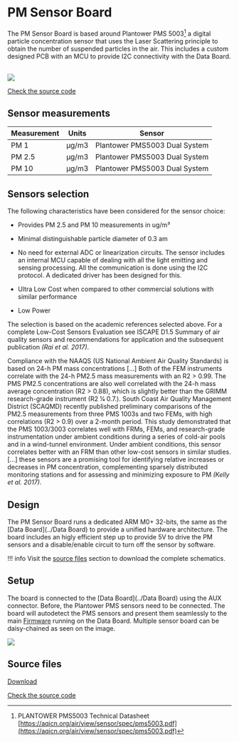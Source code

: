 PM Sensor Board
====================

The PM Sensor Board is based around Plantower PMS 5003[^11] a digital particle concentration sensor that uses the Laser Scattering principle to obtain the number of suspended particles in the air. This includes a custom designed PCB with an MCU to provide I2C connectivity with the Data Board.  

![](https://i.imgur.com/Hqt1dXh.jpg)

<a class="github-button" data-size="large" href="https://github.com/fablabbcn/smartcitizen-kit-pm-board" aria-label="Check the source code">Check the source code</a>

## Sensor measurements

| Measurement | Units | Sensor                        |
|-------------|-------|-------------------------------|
| PM 1        | µg/m3 | Plantower PMS5003 Dual System |
| PM 2.5      | µg/m3 | Plantower PMS5003 Dual System |
| PM 10       | µg/m3 | Plantower PMS5003 Dual System |


## Sensors selection


The following characteristics have been considered for the sensor
choice:

* Provides PM 2.5 and PM 10 measurements in ug/m³

* Minimal distinguishable particle diameter of 0.3 am

* No need for external ADC or linearization circuits. The sensor includes an internal MCU capable of dealing with all the light emitting and sensing processing. All the communication is done using the I2C protocol. A dedicated driver has been designed for this.

* Ultra Low Cost when compared to other commercial solutions with similar performance

* Low Power

The selection is based on the academic references selected above. For a complete Low-Cost Sensors Evaluation see ISCAPE D1.5 Summary of air quality sensors and recommendations for application and the subsequent publication _(Rai et al. 2017)_.

Compliance with the NAAQS (US National Ambient Air Quality Standards) is based on 24-h PM mass concentrations \[\...\] Both of the FEM instruments correlate with the 24-h PM2.5 mass measurements with an R2 \> 0.99. The PMS PM2.5 concentrations are also well correlated with the 24-h mass average concentration (R2 \> 0.88), which is slightly better than the GRIMM research-grade instrument (R2 1⁄4 0.7.). South Coast Air Quality Management District (SCAQMD) recently published preliminary comparisons of the PM2.5 measurements from three PMS 1003s and two FEMs, with high correlations (R2 \> 0.9) over a 2-month period. This study demonstrated that the PMS 1003/3003 correlates well with FRMs, FEMs, and research-grade instrumentation under ambient conditions during a series of cold-air pools and in a wind-tunnel environment. Under ambient conditions, this sensor correlates better with an FRM than other low-cost sensors in similar studies. \[\...\] these sensors are a promising tool for identifying relative increases or decreases in PM concentration, complementing sparsely distributed monitoring stations and for assessing and minimizing exposure to PM _(Kelly et al. 2017)_.

## Design

The PM Sensor Board runs a dedicated ARM M0+ 32-bits, the same as the [Data Board](../Data Board) to provide a unified hardware architecture. The board includes an higly efficient step up to provide 5V to drive the PM sensors and a disable/enable circuit to turn off the sensor by software.

!!! info
	Visit the [source files](#source-files) section to download the complete schematics.

## Setup

The board is connected to the [Data Board](../Data Board) using the AUX connector. Before, the Plantower PMS sensors need to be connected. The board will autodetect the PMS sensors and present them seamlessly to the main [Firmware](../Firmware)  running on the Data Board. Multiple sensor board can be daisy-chained as seen on the image.

![](https://i.imgur.com/RRu8MiV.jpg)

## Source files

<a class="github-button" data-size="large" href="https://github.com/fablabbcn/smartcitizen-kit-pm-board/archive/master.zip" data-icon="octicon-cloud-download" aria-label="Download from GitHub">Download</a>

<a class="github-button" data-size="large" href="https://github.com/fablabbcn/smartcitizen-kit-pm-board" aria-label="Check the source code">Check the source code</a>


[^11]: PLANTOWER PMS5003 Technical Datasheet [https://aqicn.org/air/view/sensor/spec/pms5003.pdf](https://aqicn.org/air/view/sensor/spec/pms5003.pdf)